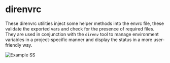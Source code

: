 # direnvrc

These direnvrc utilities inject some helper methods into the envrc file, these validate the exported vars and check for the presence of required files. They are used in conjunction with the `direnv` tool to manage environment variables in a project-specific manner and display the status in a more user-friendly way.

![Example SS](catalyst/@dotfiles-2024/etc/docs/images/image.png)